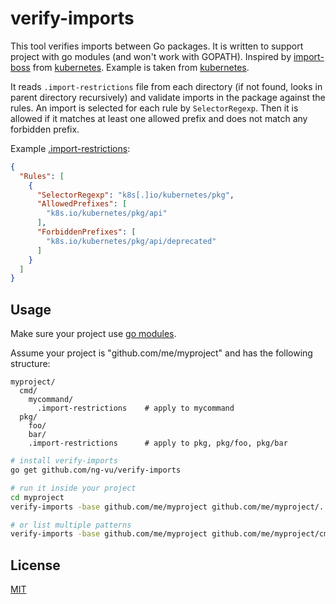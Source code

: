 # verify-imports

This tool verifies imports between Go packages. It is written to support project
with go modules (and won't work with GOPATH). Inspired by
[import-boss](https://github.com/kubernetes/code-generator/tree/master/cmd/import-boss)
from [kubernetes](https://kubernetes.io/). Example is taken from
[kubernetes](https://github.com/kubernetes/code-generator/blob/master/cmd/import-boss/main.go).

It reads `.import-restrictions` file from each directory (if not found, looks in
parent directory recursively) and validate imports in the package against the
rules. An import is selected for each rule by `SelectorRegexp`. Then it is
allowed if it matches at least one allowed prefix and does not match any
forbidden prefix.

Example [.import-restrictions](https://github.com/kubernetes/kubernetes/blob/master/pkg/kubectl/.import-restrictions):

```json
{
  "Rules": [
    {
      "SelectorRegexp": "k8s[.]io/kubernetes/pkg",
      "AllowedPrefixes": [
        "k8s.io/kubernetes/pkg/api"
      ],
      "ForbiddenPrefixes": [
        "k8s.io/kubernetes/pkg/api/deprecated"
      ]
    }
  ]
}
```

## Usage

Make sure your project use [go modules](https://github.com/golang/go/wiki/Modules).

Assume your project is "github.com/me/myproject" and has the following
structure:

```
myproject/
  cmd/
    mycommand/
      .import-restrictions    # apply to mycommand 
  pkg/
    foo/
    bar/
    .import-restrictions      # apply to pkg, pkg/foo, pkg/bar
```


```sh
# install verify-imports
go get github.com/ng-vu/verify-imports

# run it inside your project
cd myproject
verify-imports -base github.com/me/myproject github.com/me/myproject/...

# or list multiple patterns
verify-imports -base github.com/me/myproject github.com/me/myproject/cmd/... github.com/me/myproject/pkg/...
```

## License

[MIT](https://opensource.org/licenses/MIT)
